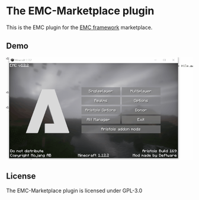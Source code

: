 The EMC-Marketplace plugin
===================

This is the EMC plugin for the [EMC framework](https://github.com/Moudoux/EMC) marketplace.

Demo
-------------------
![Installing a mod](https://raw.githubusercontent.com/Moudoux/EMC-Marketplace-Mod/master/res/demo.gif)

License
-------------------

The EMC-Marketplace plugin is licensed under GPL-3.0
